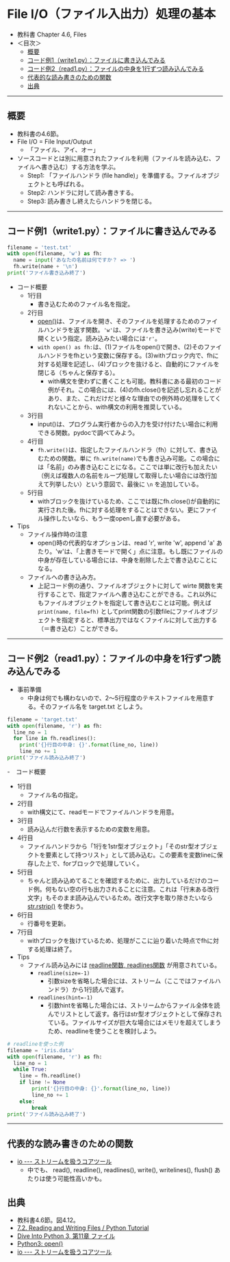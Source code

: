 # File I/O（ファイル入出力）処理の基本

- 教科書 Chapter 4.6, Files
- ＜目次＞
  - <a href="#abst">概要</a>
  - <a href="#write-ex1">コード例1（write1.py）：ファイルに書き込んでみる</a>
  - <a href="#read-ex1">コード例2（read1.py）：ファイルの中身を1行ずつ読み込んでみる</a>
  - <a href="#others">代表的な読み書きのための関数</a>
  - <a href="#ref">出典</a>

<hr>

## <a name="abst">概要</a>
- 教科書の4.6節。
- File I/O = File Input/Output
  - 「ファイル、アイ、オー」
- ソースコードとは別に用意されたファイルを利用（ファイルを読み込む、ファイルへ書き込む）する方法を学ぶ。
  - Step1: 「ファイルハンドラ (file handle)」を準備する。ファイルオブジェクトとも呼ばれる。
  - Step2: ハンドラに対して読み書きする。
  - Step3: 読み書きし終えたらハンドラを閉じる。

<hr>

## <a name="write-ex1">コード例1（write1.py）：ファイルに書き込んでみる</a>
```Python
filename = 'test.txt'
with open(filename, 'w') as fh:
  name = input('あなたの名前は何ですか？ => ')
  fh.write(name + '\n')
print('ファイル書き込み終了')
```
- コード概要
  - 1行目
    - 書き込むためのファイル名を指定。
  - 2行目
    - [open()](https://docs.python.org/3/library/functions.html?highlight=open#open)は、ファイルを開き、そのファイルを処理するためのファイルハンドラを返す関数。``'w'``は、ファイルを書き込み(write)モードで開くという指定。読み込みたい場合には``'r'``。
    - ``with open() as fh:``は、(1)ファイルをopen()で開き、(2)そのファイルハンドラをfhという変数に保存する。(3)withブロック内で、fhに対する処理を記述し、(4)ブロックを抜けると、自動的にファイルを閉じる（ちゃんと保存する）。
      - with構文を使わずに書くことも可能。教科書にある最初のコード例がそれ。この場合には、(4)のfh.close()を記述し忘れることがあり、また、これだけだと様々な理由での例外時の処理をしてくれないことから、with構文の利用を推奨している。
  - 3行目
    - input()は、プログラム実行者からの入力を受け付けたい場合に利用できる関数。pydocで調べてみよう。
  - 4行目
    - ``fh.write()``は、指定したファイルハンドラ（fh）に対して、書き込むための関数。単に ``fh.write(name)``でも書き込み可能。この場合には「名前」のみ書き込むことになる。ここでは単に改行も加えたい（例えば複数人の名前をループ処理して取得したい場合には改行加えて列挙したい）という意図で、最後に ``\n`` を追加している。
  - 5行目
    - withブロックを抜けているため、ここでは既にfh.close()が自動的に実行された後。fhに対する処理をすることはできない。更にファイル操作したいなら、もう一度openし直す必要がある。
- Tips
  - ファイル操作時の注意
    - open()時の代表的なオプションは、read 'r', write 'w', append 'a' あたり。'w'は、「上書きモードで開く」点に注意。もし既にファイルの中身が存在している場合には、中身を削除した上で書き込むことになる。
  - ファイルへの書き込み方。
    - 上記コード例の通り、ファイルオブジェクトに対して wirte 関数を実行することで、指定ファイルへ書き込むことができる。これ以外にもファイルオブジェクトを指定して書き込むことは可能。例えば ``print(name, file=fh)`` としてprint関数の引数fileにファイルオブジェクトを指定すると、標準出力ではなくファイルに対して出力する（＝書き込む）ことができる。

<hr>

## <a name="read-ex1">コード例2（read1.py）：ファイルの中身を1行ずつ読み込んでみる</a>
- 事前準備
  - 中身は何でも構わないので、2〜5行程度のテキストファイルを用意する。そのファイル名を target.txt としよう。

```Python
filename = 'target.txt'
with open(filename, 'r') as fh:
  line_no = 1
  for line in fh.readlines():
    print('{}行目の中身: {}'.format(line_no, line))
    line_no += 1
print('ファイル読み込み終了')
```

-　コード概要
  - 1行目
    - ファイル名の指定。
  - 2行目
    - with構文にて、readモードでファイルハンドラを用意。
  - 3行目
    - 読み込んだ行数を表示するための変数を用意。
  - 4行目
    - ファイルハンドラから「1行を1str型オブジェクト」「そのstr型オブジェクトを要素として持つリスト」として読み込む。この要素を変数lineに保存した上で、forブロックで処理していく。
  - 5行目
    - ちゃんと読み込めてることを確認するために、出力しているだけのコード例。何もない空の行も出力されることに注意。これは「行末ある改行文字」もそのまま読み込んでいるため。改行文字を取り除きたいなら [str.rstrip()](https://docs.python.org/ja/3/library/stdtypes.html?highlight=split#str.rstrip) を使おう。
  - 6行目
    - 行番号を更新。
  - 7行目
    - withブロックを抜けているため、処理がここに辿り着いた時点でfhに対する処理は終了。
- Tips
  - ファイル読み込みには [readline関数, readlines関数](https://docs.python.org/3/library/io.html?highlight=readlines#io.IOBase.readline) が用意されている。
    - ``readline(size=-1)``
      - 引数sizeを省略した場合には、ストリーム（ここではファイルハンドラ）から1行読んで返す。
    - ``readlines(hint=-1)``
      - 引数hintを省略した場合には、ストリームからファイル全体を読んでリストとして返す。各行はstr型オブジェクトとして保存されている。ファイルサイズが巨大な場合にはメモリを超えてしまうため、readlineを使うことを検討しよう。

```Python
# readlineを使った例
filename = 'iris.data'
with open(filename, 'r') as fh:
  line_no = 1
  while True:
    line = fh.readline()
    if line != None
        print('{}行目の中身: {}'.format(line_no, line))
        line_no += 1
    else:
        break
print('ファイル読み込み終了')
```

<hr>

## <a name="others">代表的な読み書きのための関数</a>
- [io --- ストリームを扱うコアツール](https://docs.python.org/ja/3/library/io.html)
  - 中でも、 read(), readline(), readlines(), write(), writelines(), flush() あたりは使う可能性高いかも。

## <a name="ref">出典</a>
- 教科書4.6節。図4.12。
- [7.2. Reading and Writing Files / Python Tutorial](https://docs.python.org/3/tutorial/inputoutput.html#reading-and-writing-files)
- [Dive Into Python 3, 第11章 ファイル](http://diveintopython3-ja.rdy.jp/files.html)
- [Python3: open()](https://docs.python.org/3/library/functions.html#open)
- [io --- ストリームを扱うコアツール](https://docs.python.org/ja/3/library/io.html)
